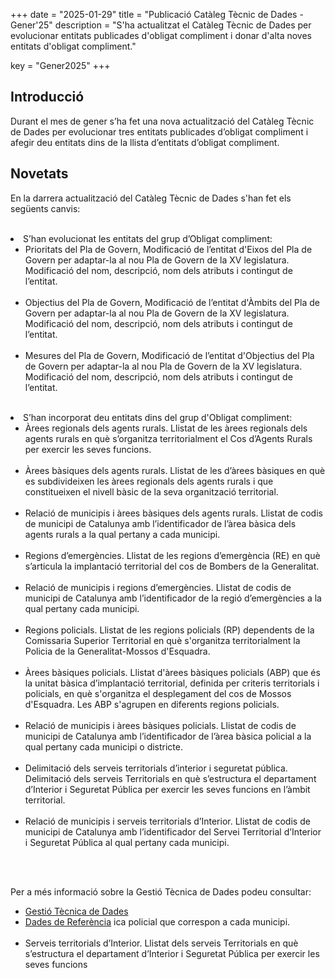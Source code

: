 +++
date        = "2025-01-29"
title       = "Publicació Catàleg Tècnic de Dades - Gener'25"
description = "S'ha actualitzat el Catàleg Tècnic de Dades per evolucionar entitats publicades d'obligat compliment i donar d'alta noves entitats d'obligat compliment."

key = "Gener2025"
+++

## Introducció

Durant el mes de gener s’ha fet una nova actualització del Catàleg Tècnic de Dades per evolucionar tres entitats publicades d’obligat compliment i afegir deu entitats dins de la llista d’entitats d’obligat compliment.
 
## Novetats

En la darrera actualització del Catàleg Tècnic de Dades s'han fet els següents canvis:<br><br>

<li>S’han evolucionat les entitats del grup d’Obligat compliment:<br>
<ul>
	<li>Prioritats del Pla de Govern, Modificació de l’entitat d'Eixos del Pla de Govern per adaptar-la al nou Pla de Govern de la XV legislatura. Modificació del nom, descripció, nom dels atributs i contingut de l’entitat.</li><br>
	<li>Objectius del Pla de Govern, Modificació de l’entitat d'Àmbits del Pla de Govern per adaptar-la al nou Pla de Govern de la XV legislatura. Modificació del nom, descripció, nom dels atributs i contingut de l’entitat.</li><br>
	<li>Mesures del Pla de Govern, Modificació de l’entitat d'Objectius del Pla de Govern per adaptar-la al nou Pla de Govern de la XV legislatura. Modificació del nom, descripció, nom dels atributs i contingut de l’entitat.</li><br>
</ul>
</li>

<li>S’han incorporat deu entitats dins del grup d'Obligat compliment:<br>
<ul>
	<li>Àrees regionals dels agents rurals. Llistat de les àrees regionals dels agents rurals en què s’organitza territorialment el Cos d’Agents Rurals per exercir les seves funcions.</li><br>
	<li>Àrees bàsiques dels agents rurals. Llistat de les d’àrees bàsiques en què es subdivideixen les àrees regionals dels agents rurals i que constitueixen el nivell bàsic de la seva organització territorial.</li><br>
	<li>Relació de municipis i àrees bàsiques dels agents rurals. Llistat de codis de municipi de Catalunya amb l’identificador de l’àrea bàsica dels agents rurals a la qual pertany a cada municipi.</li><br>
	<li>Regions d’emergències. Llistat de les regions d’emergència (RE) en què s’articula la implantació territorial del cos de Bombers de la Generalitat.</li><br>
	<li>Relació de municipis i regions d’emergències. Llistat de codis de municipi de Catalunya amb l’identificador de la regió d’emergències a la qual pertany cada municipi.</li><br>
	<li>Regions policials. Llistat de les regions policials (RP) dependents de la Comissaria Superior Territorial en què s'organitza territorialment la Policia de la Generalitat-Mossos d'Esquadra.</li><br>
	<li>Àrees bàsiques policials. Llistat d'àrees bàsiques policials (ABP) que és la unitat bàsica d’implantació territorial, definida per criteris territorials i policials, en què s'organitza el desplegament del cos de Mossos d'Esquadra. Les ABP s'agrupen en diferents regions policials.</li><br>
	<li>Relació de municipis i àrees bàsiques policials. Llistat de codis de municipi de Catalunya amb l’identificador de l’àrea bàsica policial a la qual pertany cada municipi o districte.</li><br>
	<li>Delimitació dels serveis territorials d’interior i seguretat pública. Delimitació dels serveis Territorials en què s’estructura el departament d’Interior i Seguretat Pública per exercir les seves funcions en l’àmbit territorial.</li><br> 
	<li>Relació de municipis i serveis territorials d’Interior. Llistat de codis de municipi de Catalunya amb l’identificador del Servei Territorial d’Interior i Seguretat Pública al qual pertany cada municipi.</li><br>
</ul>
</li>
<br>

Per a més informació sobre la Gestió Tècnica de Dades podeu consultar:

* [Gestió Tècnica de Dades](https://canigo.ctti.gencat.cat/plataformes/dadesref/gestiodades/)
* [Dades de Referència](https://canigo.ctti.gencat.cat/plataformes/dadesref/dadesref/)
ica policial que correspon a cada municipi.</li><br>
	<li>Serveis territorials d’Interior. Llistat dels serveis Territorials en què s’estructura el departament d’Interior i Seguretat Pública per exercir les seves funcions
